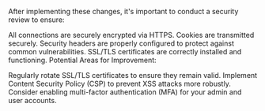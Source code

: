 After implementing these changes, it's important to conduct a security review to ensure:

All connections are securely encrypted via HTTPS.
Cookies are transmitted securely.
Security headers are properly configured to protect against common vulnerabilities.
SSL/TLS certificates are correctly installed and functioning.
Potential Areas for Improvement:

Regularly rotate SSL/TLS certificates to ensure they remain valid.
Implement Content Security Policy (CSP) to prevent XSS attacks more robustly.
Consider enabling multi-factor authentication (MFA) for your admin and user accounts.